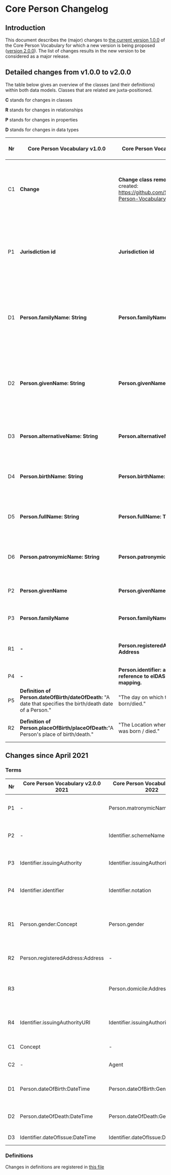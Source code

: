 # Core Person Changelog

## Introduction

This document describes the (major) changes to [the current version 1.0.0](https://github.com/SEMICeu/Core-Person-Vocabulary/tree/master/releases/1.00) of the Core Person Vocabulary for which a new version is being proposed ([version 2.0.0](https://semiceu.github.io/Core-Person-Vocabulary/releases/2.00/)). The list of changes results in the new version to be considered as a major release.


## Detailed changes from v1.0.0 to v2.0.0

The table below gives an overview of the classes (and their definitions) within both data models. Classes that are related are juxta-positioned.

**C** stands for changes in classes

**R** stands for changes in relationships

**P** stands for changes in properties

**D** stands for changes in data types

| Nr | Core Person Vocabulary v1.0.0 | Core Person Vocabulary v2.0.0 | Rationale | GitHub / Change |
| --- | --- | --- | --- | --- |
| C1 | **Change** | **Change class removed** Issue created: https://github.com/SEMICeu/Core-Person-Vocabulary/issues/10** | There should be a discussion on Github about the interest of keeping the Change class. | GitHub |
| P1 | **Jurisdiction id** | **Jurisdiction id** | Why is an ID property required for this class and not for others? Should we add/remove ID properties? | GitHub |
| D1 | **Person.familyName: String** | **Person.familyName: Text** | Alignment with SDG WP4 where the datatype was changed to allow for multi-script. |Change|
| D2 | **Person.givenName: String** | **Person.givenName: Text** | Alignment with SDG WP4 where the datatype was changed to allow for multi-script. | Change |
| D3 | **Person.alternativeName: String** | **Person.alternativeName: Text** | Following the same rationale as for given and family name. | Change |
| D4 | **Person.birthName: String** | **Person.birthName: Text** | Following the same rationale as for given and family name. | Change |
| D5 | **Person.fullName: String** | **Person.fullName: Text** | Following the same rationale as for given and family name. | Change |
| D6 | **Person.patronymicName: String** | **Person.patronymicName: Text** | Following the same rationale as for given and family name. | Change |
| P2 | **Person.givenName** | **Person.givenName (forename)** | Alignment with public documents schema. | Change |
| P3 | **Person.familyName** | **Person.familyName (surname)** | Alignment with public documents schema. | Change |
| R1 | **-** | **Person.registeredAddress: Address** | This relationship was needed by SDG WP4. | Change |
| P4 | **-** | **Person.identifier: added reference to eIDAS regulation and mapping.** | | Change |
| P5 | **Definition of Person.dateOfBirth/dateOfDeath:** &quot;A date that specifies the birth/death date of a Person.&quot; | &quot;The day on which the Person was born/died.&quot; | Improved definitions based on SDG WP4. | Change |
| R2 | **Definition of Person.placeOfBirth/placeOfDeath:**&quot;A Person&#39;s place of birth/death.&quot; | &quot;The Location where the Person was born / died.&quot; | Improved definitions based on SDG WP4. | Change |

## Changes since April 2021 

### Terms

| Nr | Core Person Vocabulary v2.0.0 2021 | Core Person Vocabulary v2.0.0 2022   | Rationale                                                                  | GitHub/Change                                                                                                              |
| -- | ---------------------------------- | ------------------------------------ | -------------------------------------------------------------------------- | -------------------------------------------------------------------------------------------------------------------------- |
| P1 | \-                                 | Person.matronymicName                | In some country it is used                                                 | [https://github.com/SEMICeu/Core-Person-Vocabulary/issues/25](https://github.com/SEMICeu/Core-Person-Vocabulary/issues/25) |
| P2 | \-                                 | Identifier.schemeName                | Identifiers can be detailed                                                | [https://github.com/SEMICeu/Core-Person-Vocabulary/issues/29](https://github.com/SEMICeu/Core-Person-Vocabulary/issues/29) |
| P3 | Identifier.issuingAuthority        | Identifier.issuingAuthorityName      | Better property readability                                                | [https://github.com/SEMICeu/Core-Person-Vocabulary/issues/14](https://github.com/SEMICeu/Core-Person-Vocabulary/issues/14) |
| P4 | Identifier.identifier              | Identifier.notation                  | to better distinguish it from the identifier itself                        |                                                                                                                            |
| R1 | Person.gender:Concept              | Person.gender                        | Replaced by Person.gender property, as skos:Concept has been made implicit |                                                                                                                            |
| R2 | Person.registeredAddress:Address   | \-                                   | It has been moved to Core Location, so it can reused                       |                                                                                                                            |
| R3 |                                    | Person.domicile:Address              | Better relation between person and permanent address                       | [https://github.com/SEMICeu/Core-Person-Vocabulary/issues/3](https://github.com/SEMICeu/Core-Person-Vocabulary/issues/3)   |
| R4 | Identifier.issuingAuthorityURI     | Identifier.issuingAuthorityURI:Agent | the range of the property has been made more generic                       |                                                                                                                            |
| C1 | Concept                            | \-                                   | made it implicit                                                           |                                                                                                                            |
| C2 | \-                                 | Agent                                | highlighted as super class of Person                                       |                                                                                                                            |
| D1 | Person.dateOfBirth:DateTime        | Person.dateOfBirth:GenericDate       | the new date is more generic                                               | [https://github.com/SEMICeu/Core-Person-Vocabulary/issues/17](https://github.com/SEMICeu/Core-Person-Vocabulary/issues/17) |
| D2 | Person.dateOfDeath:DateTime        | Person.dateOfDeath:GenericDate       | the new date is more generic                                               | [https://github.com/SEMICeu/Core-Person-Vocabulary/issues/17](https://github.com/SEMICeu/Core-Person-Vocabulary/issues/17) |
| D3 | Identifier.dateOfIssue:DateTime    | Identifier.dateOfIssue:Date          | the property is more generic                                               |

### Definitions

Changes in definitions are registered in [this file](Changelog_definitions.md.md)